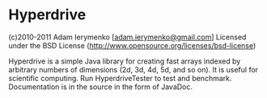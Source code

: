 Hyperdrive
==========

(c)2010-2011 Adam Ierymenko [adam.ierymenko@gmail.com]
Licensed under the BSD License (http://www.opensource.org/licenses/bsd-license)

Hyperdrive is a simple Java library for creating fast arrays indexed by arbitrary numbers of dimensions
(2d, 3d, 4d, 5d, and so on). It is useful for scientific computing. Run HyperdriveTester to test and
benchmark. Documentation is in the source in the form of JavaDoc.
